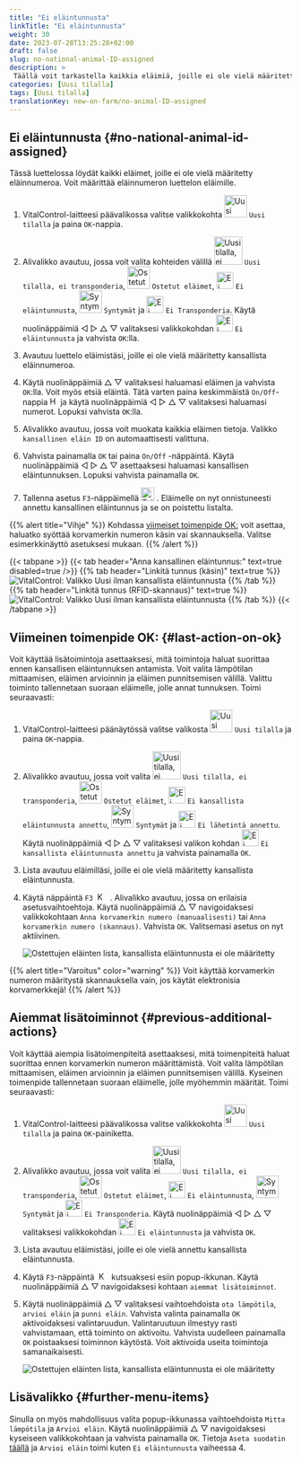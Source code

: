```yaml
---
title: "Ei eläintunnusta"
linkTitle: "Ei eläintunnusta"
weight: 30
date: 2023-07-28T13:25:28+02:00
draft: false
slug: no-national-animal-ID-assigned
description: >
 Täällä voit tarkastella kaikkia eläimiä, joille ei ole vielä määritetty kansallista eläinnumeroa, ja määrittää kansallisen eläinnumeron.
categories: [Uusi tilalla]
tags: [Uusi tilalla]
translationKey: new-on-farm/no-animal-ID-assigned
---
```

## Ei eläintunnusta {#no-national-animal-id-assigned}
 
Tässä luettelossa löydät kaikki eläimet, joille ei ole vielä määritetty eläinnumeroa. Voit määrittää eläinnumeron luettelon eläimille.

1. VitalControl-laitteesi päävalikossa valitse valikkokohta <img src="/icons/main/new-on-farm.svg" width="40" align="bottom" alt="Uusi tilalla" /> `Uusi tilalla` ja paina `OK`-nappia.

2. Alivalikko avautuu, jossa voit valita kohteiden välillä <img src="/icons/registration/new-on-farm-no-transponder.svg" width="50" align="bottom" alt="Uusi tilalla, ei transponderia" /> `Uusi tilalla, ei transponderia`, <img src="/icons/main/new-on-farm.svg" width="40" align="bottom" alt="Ostetut eläimet" /> `Ostetut eläimet`, <img src="/icons/registration/no-eartag-number.svg" width="30" align="bottom" alt="Ei kansallista eläinnumeroa" /> `Ei eläintunnusta`, <img src="/icons/main/births.svg" width="40" align="bottom" alt="Syntymät" /> `Syntymät` ja <img src="/icons/registration/no-transponder.svg" width="30" align="bottom" alt="Ei Transponderia" /> `Ei Transponderia`. Käytä nuolinäppäimiä ◁ ▷ △ ▽ valitaksesi valikkokohdan <img src="/icons/registration/no-eartag-number.svg" width="30" align="bottom" alt="Ei kansallista eläinnumeroa" /> `Ei eläintunnusta` ja vahvista `OK`:lla.

3. Avautuu luettelo eläimistäsi, joille ei ole vielä määritetty kansallista eläinnumeroa.

4. Käytä nuolinäppäimiä △ ▽ valitaksesi haluamasi eläimen ja vahvista `OK`:lla. Voit myös etsiä eläintä. Tätä varten paina keskimmäistä `On/Off`-nappia <img src="/icons/footer/search.svg" width="15" align="bottom" alt="Haku" /> ja käytä nuolinäppäimiä ◁ ▷ △ ▽ valitaksesi haluamasi numerot. Lopuksi vahvista `OK`:lla.

5. Alivalikko avautuu, jossa voit muokata kaikkia eläimen tietoja. Valikko `kansallinen eläin ID` on automaattisesti valittuna.

6. Vahvista painamalla `OK` tai paina `On/Off` -näppäintä. Käytä nuolinäppäimiä ◁ ▷ △ ▽ asettaaksesi haluamasi kansallisen eläintunnuksen. Lopuksi vahvista painamalla `OK`.

7. Tallenna asetus `F3`-näppäimellä <img src="/icons/footer/save.svg" width="24" align="bottom" alt="Tallenna" />&nbsp;. Eläimelle on nyt onnistuneesti annettu kansallinen eläintunnus ja se on poistettu listalta.

{{% alert title="Vihje" %}}
Kohdassa [viimeiset toimenpide OK:](#last-action-on-ok) voit asettaa, haluatko syöttää korvamerkin numeron käsin vai skannauksella. Valitse esimerkkinäyttö asetuksesi mukaan.
{{% /alert %}}

{{< tabpane >}}
{{< tab header="Anna kansallinen eläintunnus:" text=true disabled=true />}}
{{% tab header="Linkitä tunnus (käsin)" text=true %}}
![VitalControl: Valikko Uusi ilman kansallista eläintunnusta](../images/noanimalID.png "Linkitä tunnus (käsin)")
{{% /tab %}}
{{% tab header="Linkitä tunnus (RFID-skannaus)" text=true %}}
![VitalControl: Valikko Uusi ilman kansallista eläintunnusta](../images/noanimalID-scan.png "Linkitä tunnus (RFID-skannaus)")
{{% /tab %}}
{{< /tabpane >}}

## Viimeinen toimenpide OK: {#last-action-on-ok}

Voit käyttää lisätoimintoja asettaaksesi, mitä toimintoja haluat suorittaa ennen kansallisen eläintunnuksen antamista. Voit valita lämpötilan mittaamisen, eläimen arvioinnin ja eläimen punnitsemisen välillä. Valittu toiminto tallennetaan suoraan eläimelle, jolle annat tunnuksen. Toimi seuraavasti:

1. VitalControl-laitteesi päänäytössä valitse valikosta <img src="/icons/main/new-on-farm.svg" width="40" align="bottom" alt="Uusi tilalla" /> `Uusi tilalla` ja paina `OK`-nappia.

2. Alivalikko avautuu, jossa voit valita <img src="/icons/registration/new-on-farm-no-transponder.svg" width="50" align="bottom" alt="Uusi tilalla, ei transponderia" /> `Uusi tilalla, ei transponderia`, <img src="/icons/main/new-on-farm.svg" width="40" align="bottom" alt="Ostetut eläimet" /> `Ostetut eläimet`, <img src="/icons/registration/no-eartag-number.svg" width="30" align="bottom" alt="Ei kansallista eläintunnusta" /> `Ei kansallista eläintunnusta annettu`, <img src="/icons/main/births.svg" width="40" align="bottom" alt="Syntymät" /> `Syntymät` ja <img src="/icons/registration/no-transponder.svg" width="30" align="bottom" alt="Ei lähetintä annettu" /> `Ei lähetintä annettu`. Käytä nuolinäppäimiä ◁ ▷ △ ▽ valitaksesi valikon kohdan <img src="/icons/registration/no-eartag-number.svg" width="30" align="bottom" alt="Ei kansallista eläintunnusta" /> `Ei kansallista eläintunnusta annettu` ja vahvista painamalla `OK`.

3. Lista avautuu eläimilläsi, joille ei ole vielä määritetty kansallista eläintunnusta.

4. Käytä näppäintä `F3` &nbsp;<img src="/icons/footer/open-popup.svg" width="15" align="bottom" alt="Kutsu popup" />&nbsp; . Alivalikko avautuu, jossa on erilaisia asetusvaihtoehtoja. Käytä nuolinäppäimiä △ ▽ navigoidaksesi valikkokohtaan `Anna korvamerkin numero (manuaalisesti)` tai `Anna korvamerkin numero (skannaus)`. Vahvista `OK`. Valitsemasi asetus on nyt aktiivinen.

    ![Ostettujen eläinten lista, kansallista eläintunnusta ei ole määritetty](../images/link.png "Kansallista eläintunnusta ei ole määritetty, Linkki")

{{% alert title="Varoitus" color="warning" %}}
Voit käyttää korvamerkin numeron määritystä skannauksella vain, jos käytät elektronisia korvamerkkejä!
{{% /alert %}}

## Aiemmat lisätoiminnot {#previous-additional-actions}

Voit käyttää aiempia lisätoimenpiteitä asettaaksesi, mitä toimenpiteitä haluat suorittaa ennen korvamerkin numeron määrittämistä. Voit valita lämpötilan mittaamisen, eläimen arvioinnin ja eläimen punnitsemisen välillä. Kyseinen toimenpide tallennetaan suoraan eläimelle, jolle myöhemmin määrität. Toimi seuraavasti:

1. VitalControl-laitteesi päävalikossa valitse valikkokohta <img src="/icons/main/new-on-farm.svg" width="40" align="bottom" alt="Uusi tilalla" /> `Uusi tilalla` ja paina `OK`-painiketta.

2. Alivalikko avautuu, jossa voit valita <img src="/icons/registration/new-on-farm-no-transponder.svg" width="50" align="bottom" alt="Uusi tilalla, ei transponderia" /> `Uusi tilalla, ei transponderia`, <img src="/icons/main/new-on-farm.svg" width="40" align="bottom" alt="Ostetut eläimet" /> `Ostetut eläimet`, <img src="/icons/registration/no-eartag-number.svg" width="30" align="bottom" alt="Ei kansallista eläintunnusta" /> `Ei eläintunnusta`, <img src="/icons/main/births.svg" width="40" align="bottom" alt="Syntymät" /> `Syntymät` ja <img src="/icons/registration/no-transponder.svg" width="30" align="bottom" alt="Ei Transponderia" /> `Ei Transponderia`. Käytä nuolinäppäimiä ◁ ▷ △ ▽ valitaksesi valikkokohdan <img src="/icons/registration/no-eartag-number.svg" width="30" align="bottom" alt="Ei kansallista eläintunnusta" /> `Ei eläintunnusta` ja vahvista `OK`.

3. Lista avautuu eläimistäsi, joille ei ole vielä annettu kansallista eläintunnusta.

4. Käytä `F3`-näppäintä &nbsp;<img src="/icons/footer/open-popup.svg" width="15" align="bottom" alt="Kutsu popup" />&nbsp; kutsuaksesi esiin popup-ikkunan. Käytä nuolinäppäimiä △ ▽ navigoidaksesi kohtaan `aiemmat lisätoiminnot`.

5. Käytä nuolinäppäimiä △ ▽ valitaksesi vaihtoehdoista `ota lämpötila`, `arvioi eläin` ja `punni eläin`. Vahvista valinta painamalla `OK` aktivoidaksesi valintaruudun. Valintaruutuun ilmestyy rasti vahvistamaan, että toiminto on aktivoitu. Vahvista uudelleen painamalla `OK` poistaaksesi toiminnon käytöstä. Voit aktivoida useita toimintoja samanaikaisesti.

    ![Ostettujen eläinten lista, kansallista eläintunnusta ei ole määritetty](../images/aidditional-actions.png "Kansallista eläintunnusta ei ole määritetty, Linkki")

 ## Lisävalikko {#further-menu-items}

Sinulla on myös mahdollisuus valita popup-ikkunassa vaihtoehdoista `Mitta lämpötila` ja `Arvioi eläin`. Käytä nuolinäppäimiä △ ▽ navigoidaksesi kyseiseen valikkokohtaan ja vahvista painamalla `OK`. Tietoja `Aseta suodatin` [täällä](/fi/docs/filter/) ja `Arvioi eläin` toimi kuten `Ei eläintunnusta` vaiheessa 4.
